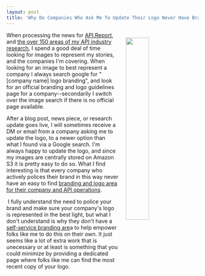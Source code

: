 ```yaml
---
layout: post
title: 'Why Do Companies Who Ask Me To Update Their Logo Never Have Branding Page?'
---
```

<p><a href="http://branding.apievangelist.com/"><img style="padding: 15px;" src="https://s3.amazonaws.com/kinlane-productions/bw-icons/bw-branding-logo-page.png" alt="" width="35%" align="right" /></a></p>
<p>When processing the news for <a href="http://api.report">API.Report</a>, and <a href="http://apievangelist.com">the over 150 areas of my API industry research</a>, I spend a good deal of time looking for images to represent my stories, and the companies I'm covering. When looking for an image to best represent a company I always search google for "[company name] logo branding", and look for an official branding and logo guidelines page for a company--secondarily I switch over the image search if there is no official page available.</p>
<p>After a blog post, news piece, or research update goes live, I will sometimes receive a DM or email from a company asking me to update the logo, to a newer option than what I found via a Google search. I'm always happy to update the logo, and since my images are centrally stored on Amazon S3 it is pretty easy to do so. What I find interesting is that every company who actively polices their brand in this way never have an easy to find <a href="http://branding.apievangelist.com/">branding and logo area for their company&nbsp;and API operations</a>.</p>
<p>&nbsp;I fully understand the need to police your brand&nbsp;and make sure your company's logo is represented in the best light, but what I don't understand is why they don't have a <a href="http://branding.apievangelist.com/">self-service branding are</a>a to help empower folks like me to do this on their own. It just seems like a lot of extra work that is unecessary&nbsp;or at least is something that you could minimize by providing a dedicated page where folks like me can find the most recent copy of your logo.&nbsp;</p>